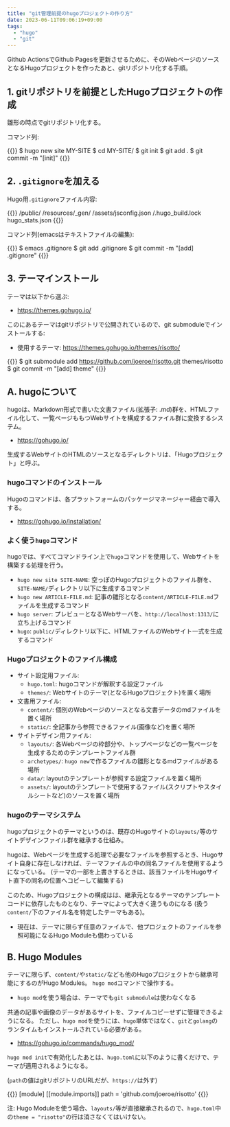 ```yaml
---
title: "git管理前提のhugoプロジェクトの作り方"
date: 2023-06-11T09:06:19+09:00
tags:
  - "hugo"
  - "git"
---
```

Github ActionsでGithub Pagesを更新させるために、そのWebページのソースとなるHugoプロジェクトを作ったあと、gitリポジトリ化する手順。
<!--more-->

## 1. gitリポジトリを前提としたHugoプロジェクトの作成

雛形の時点でgitリポジトリ化する。

コマンド列:

{{<highlight bash>}}
$ hugo new site MY-SITE
$ cd MY-SITE/
$ git init
$ git add .
$ git commit -m "[init]"
{{</highlight>}}

## 2. `.gitignore`を加える

Hugo用`.gitignore`ファイル内容:

{{<highlight config>}}
/public/
/resources/_gen/
/assets/jsconfig.json
/.hugo_build.lock
hugo_stats.json
{{</highlight>}}

コマンド列(emacsはテキストファイルの編集):

{{<highlight bash>}}
$ emacs .gitignore
$ git add .gitignore
$ git commit -m "[add] .gitignore"
{{</highlight>}}

## 3. テーマインストール

テーマは以下から選ぶ:

- https://themes.gohugo.io/

このにあるテーマはgitリポジトリで公開されているので、git submoduleでインストールする:

- 使用するテーマ: https://themes.gohugo.io/themes/risotto/

{{<highlight bash>}}
$ git submodule add https://github.com/joeroe/risotto.git themes/risotto
$ git commit -m "[add] theme"
{{</highlight>}}

## A. hugoについて

hugoは、Markdown形式で書いた文書ファイル(拡張子: .md)群を、HTMLファイル化して、一覧ページももつWebサイトを構成するファイル群に変換するシステム。

- https://gohugo.io/

生成するWebサイトのHTMLのソースとなるディレクトリは、「Hugoプロジェクト」と呼ぶ。

### hugoコマンドのインストール

Hugoのコマンドは、各プラットフォームのパッケージマネージャー経由で導入する。

- https://gohugo.io/installation/

### よく使う`hugo`コマンド

hugoでは、すべてコマンドライン上で`hugo`コマンドを使用して、Webサイトを構築する処理を行う。

- `hugo new site SITE-NAME`: 空っぽのHugoプロジェクトのファイル群を、`SITE-NAME/`ディレクトリ以下に生成するコマンド
- `hugo new ARTICLE-FILE.md`: 記事の雛形となる`content/ARTICLE-FILE.md`ファイルを生成するコマンド
- `hugo server`: プレビューとなるWebサーバを、`http://localhost:1313/`に立ち上げるコマンド
- `hugo`: `public/`ディレクトリ以下に、HTMLファイルのWebサイト一式を生成するコマンド

### Hugoプロジェクトのファイル構成

- サイト設定用ファイル:
  - `hugo.toml`: hugoコマンドが解釈する設定ファイル
  - `themes/`: Webサイトのテーマ(となるHugoプロジェクト)を置く場所
- 文書用ファイル:
  - `content/`: 個別のWebページのソースとなる文書データのmdファイルを置く場所
  - `static/`: 全記事から参照できるファイル(画像など)を置く場所
- サイトデザイン用ファイル:
  - `layouts/`: 各Webページの枠部分や、トップページなどの一覧ページを生成するためのテンプレートファイル群
  - `archetypes/`: `hugo new`で作るファイルの雛形となるmdファイルがある場所
  - `data/`: layoutのテンプレートが参照する設定ファイルを置く場所
  - `assets/`: layoutのテンプレートで使用するファイル(スクリプトやスタイルシートなど)のソースを置く場所

### hugoのテーマシステム

hugoプロジェクトのテーマというのは、既存のHugoサイトの`layouts/`等のサイトデザインファイル群を継承する仕組み。

hugoは、Webページを生成する処理で必要なファイルを参照するとき、Hugoサイト自身に存在しなければ、テーマファイルの中の同名ファイルを使用するようになっている。
(テーマの一部を上書きするときは、該当ファイルをHugoサイト直下の同名の位置へコピーして編集する)

このため、Hugoプロジェクトの構成はは、継承元となるテーマのテンプレートコードに依存したものとなり、テーマによって大きく違うものになる
(扱う`content/`下のファイル名を特定したテーマもある)。

- 現在は、テーマに限らず任意のファイルで、他プロジェクトのファイルを参照可能になるHugo Moduleも備わっている



## B. Hugo Modules

テーマに限らず、`content/`や`static/`なども他のHugoプロジェクトから継承可能にするのがHugo Modules。
`hugo mod`コマンドで操作する。

- `hugo mod`を使う場合は、テーマでも`git submodule`は使わなくなる

共通の記事や画像のデータがあるサイトを、ファイルコピーせずに管理できるようになる。
ただし、`hugo mod`を使うには、`hugo`単体ではなく、`git`と`golang`のランタイムもインストールされている必要がある。

- https://gohugo.io/commands/hugo_mod/

`hugo mod init`で有効化したあとは、`hugo.toml`に以下のように書くだけで、テーマが適用されるようになる。

(`path`の値はgitリポジトリのURLだが、`https://`は外す)

{{<highlight toml>}}
[module]
  [[module.imports]]
    path = 'github.com/joeroe/risotto'
{{</highlight>}}


注: Hugo Moduleを使う場合、`layouts/`等が直接継承されるので、`hugo.toml`中の`theme = "risotto"`の行は消さなくてはいけない。